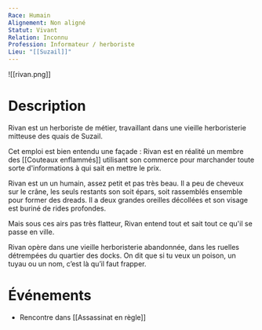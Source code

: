 ```yaml
---
Race: Humain
Alignement: Non aligné
Statut: Vivant
Relation: Inconnu
Profession: Informateur / herboriste
Lieu: "[[Suzail]]"
---
```

![[rivan.png]]
# Description

Rivan est un herboriste de métier, travaillant dans une vieille herboristerie mitteuse des quais de Suzail.

Cet emploi est bien entendu une façade : Rivan est en réalité un membre des [[Couteaux enflammés]] utilisant son commerce pour marchander toute sorte d'informations à qui sait en mettre le prix.

Rivan est un un humain, assez petit et pas très beau. Il a peu de cheveux sur le crâne, les seuls restants son soit épars, soit rassemblés ensemble pour former des dreads. Il a deux grandes oreilles décollées et son visage est buriné de rides profondes.

Mais sous ces airs pas très flatteur, Rivan entend tout et sait tout ce qu'il se passe en ville.

Rivan opère dans une vieille herboristerie abandonnée, dans les ruelles détrempées du quartier des docks. On dit que si tu veux un poison, un tuyau ou un nom, c’est là qu’il faut frapper.

# Événements
- Rencontre dans [[Assassinat en règle]]